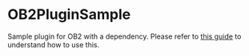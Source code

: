 # OB2PluginSample
Sample plugin for OB2 with a dependency. Please refer to [this guide](https://discourse.openbullet.dev/t/how-to-write-plugins/34) to understand how to use this.